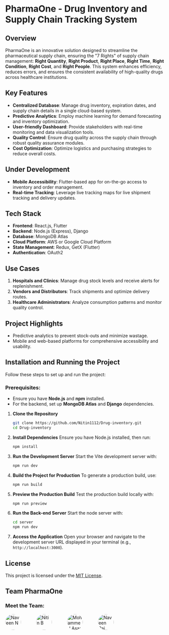 # PharmaOne - Drug Inventory and Supply Chain Tracking System

## Overview
PharmaOne is an innovative solution designed to streamline the pharmaceutical supply chain, ensuring the "7 Rights" of supply chain management: **Right Quantity**, **Right Product**, **Right Place**, **Right Time**, **Right Condition**, **Right Cost**, and **Right People**. This system enhances efficiency, reduces errors, and ensures the consistent availability of high-quality drugs across healthcare institutions.

## Key Features
- **Centralized Database**: Manage drug inventory, expiration dates, and supply chain details in a single cloud-based system.
- **Predictive Analytics**: Employ machine learning for demand forecasting and inventory optimization.
- **User-friendly Dashboard**: Provide stakeholders with real-time monitoring and data visualization tools.
- **Quality Control**: Ensure drug quality across the supply chain through robust quality assurance modules.
- **Cost Optimization**: Optimize logistics and purchasing strategies to reduce overall costs.

## Under Development
- **Mobile Accessibility**: Flutter-based app for on-the-go access to inventory and order management.
- **Real-time Tracking**: Leverage live tracking maps for live shipment tracking and delivery updates.

## Tech Stack
- **Frontend**: React.js, Flutter
- **Backend**: Node.js (Express), Django
- **Database**: MongoDB Atlas
- **Cloud Platform**: AWS or Google Cloud Platform
- **State Management**: Redux, GetX (Flutter)
- **Authentication**: OAuth2

## Use Cases
1. **Hospitals and Clinics**: Manage drug stock levels and receive alerts for replenishment.
2. **Vendors and Distributors**: Track shipments and optimize delivery routes.
3. **Healthcare Administrators**: Analyze consumption patterns and monitor quality control.

## Project Highlights
- Predictive analytics to prevent stock-outs and minimize wastage.
- Mobile and web-based platforms for comprehensive accessibility and usability.

## Installation and Running the Project

Follow these steps to set up and run the project:

### Prerequisites:
- Ensure you have **Node.js** and **npm** installed.
- For the backend, set up **MongoDB Atlas** and **Django** dependencies.

1. **Clone the Repository**
   ```bash
   git clone https://github.com/Nitin1112/Drug-inventory.git
   cd Drug-inventory

2. **Install Dependencies**
   Ensure you have Node.js installed, then run:
    ```bash
    npm install

3. **Run the Development Server**
   Start the Vite development server with:
   ```bash
   npm run dev

4. **Build the Project for Production**
   To generate a production build, use:
   ```bash
   npm run build

5. **Preview the Production Build**
   Test the production build locally with:
   ```bash
   npm run preview

6. **Run the Back-end Server**
   Start the node server with:
   ```bash
   cd server
   npm run dev

7. **Access the Application**
   Open your browser and navigate to the development server URL displayed in your terminal (e.g., `http://localhost:3000`).

## License
This project is licensed under the [MIT License](LICENSE).

## Team PharmaOne
### Meet the Team:

<div> <a href="https://github.com/Navin82005" style="display: inline-block;"> <img src="https://avatars.githubusercontent.com/Navin82005" width="50px" style="border-radius: 50%;" alt="Naveen N"/> </a> <img width="20" /> <a href="https://github.com/Nitin1112" style="display: inline-block; padding: 0 20px;"> <img src="https://avatars.githubusercontent.com/Nitin1112" width="50px" style="border-radius: 50%;" alt="Nitin B"/> </a> <img width="20" /> <a href="https://github.com/mohammedasan" style="display: inline-block;"> <img src="https://avatars.githubusercontent.com/mohammedasan" width="50px" style="border-radius: 50%;" alt="Mohammed Asan I"/> </a> <img width="20" /> <a href="https://github.com/naveen-raj" style="display: inline-block; padding: 0 20px;"> <img src="https://avatars.githubusercontent.com/naveen-raj" width="50px" style="border-radius: 50%;" alt="Naveen Raj"/> </a> </div>
